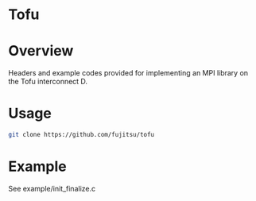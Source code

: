 # Tofu

# Overview
Headers and example codes provided for implementing an MPI library on the Tofu interconnect D.

# Usage

```bash
git clone https://github.com/fujitsu/tofu
```

# Example

See example/init_finalize.c